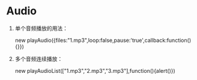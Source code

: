 # Audio

1. 单个音频播放的用法：

     new playAudio({files:"1.mp3",loop:false,pause:'true',callback:function(){}})
     
2. 多个音频连续播放：

     new playAudioList(["1.mp3","2.mp3","3.mp3"],function(){alert()})
